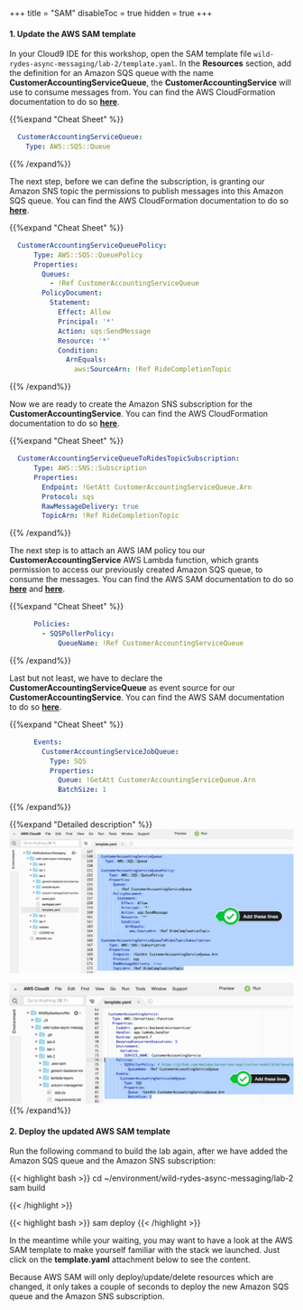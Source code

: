 +++
title = "SAM"
disableToc = true
hidden = true
+++

#### 1. Update the AWS SAM template

In your Cloud9 IDE for this workshop, open the SAM template file `wild-rydes-async-messaging/lab-2/template.yaml`. In the **Resources** section, add the definition for an Amazon SQS queue with the name **CustomerAccountingServiceQueue**, the **CustomerAccountingService** will use to consume messages from. You can find the AWS CloudFormation documentation to do so **[here](https://docs.aws.amazon.com/AWSCloudFormation/latest/UserGuide/aws-properties-sqs-queues.html)**.

{{%expand "Cheat Sheet" %}}
```yaml
  CustomerAccountingServiceQueue:
    Type: AWS::SQS::Queue
```
{{% /expand%}}

The next step, before we can define the subscription, is granting our Amazon SNS topic the permissions to publish messages into this Amazon SQS queue. You can find the AWS CloudFormation documentation to do so **[here](https://docs.aws.amazon.com/AWSCloudFormation/latest/UserGuide/aws-properties-sqs-policy.html)**.

{{%expand "Cheat Sheet" %}}
```yaml
  CustomerAccountingServiceQueuePolicy:
      Type: AWS::SQS::QueuePolicy
      Properties:
        Queues:
          - !Ref CustomerAccountingServiceQueue
        PolicyDocument:
          Statement:
            Effect: Allow
            Principal: '*'
            Action: sqs:SendMessage
            Resource: '*'
            Condition:
              ArnEquals:
                aws:SourceArn: !Ref RideCompletionTopic
```
{{% /expand%}}

Now we are ready to create the Amazon SNS subscription for the **CustomerAccountingService**. You can find the AWS CloudFormation documentation to do so **[here](https://docs.aws.amazon.com/AWSCloudFormation/latest/UserGuide/aws-resource-sns-subscription.html)**.

{{%expand "Cheat Sheet" %}}
```yaml
  CustomerAccountingServiceQueueToRidesTopicSubscription:
      Type: AWS::SNS::Subscription
      Properties:
        Endpoint: !GetAtt CustomerAccountingServiceQueue.Arn
        Protocol: sqs
        RawMessageDelivery: true
        TopicArn: !Ref RideCompletionTopic
```
{{% /expand%}}

The next step is to attach an AWS IAM policy tou our **CustomerAccountingService** AWS Lambda function, which grants permission to access our previously created Amazon SQS queue, to consume the messages. You can find the AWS SAM documentation to do so **[here](https://docs.aws.amazon.com/serverless-application-model/latest/developerguide/serverless-sam-template.html#serverless-sam-template-function)** and **[here](https://github.com/awslabs/serverless-application-model/blob/develop/samtranslator/policy_templates_data/policy_templates.json)**.

{{%expand "Cheat Sheet" %}}
```yaml
      Policies:
        - SQSPollerPolicy:
            QueueName: !Ref CustomerAccountingServiceQueue
```
{{% /expand%}}

Last but not least, we have to declare the **CustomerAccountingServiceQueue** as event source for our **CustomerAccountingService**. You can find the AWS SAM documentation to do so **[here](https://docs.aws.amazon.com/serverless-application-model/latest/developerguide/serverless-sam-template.html#serverless-sam-template-function)**.

{{%expand "Cheat Sheet" %}}
```yaml
      Events:
        CustomerAccountingServiceJobQueue:
          Type: SQS
          Properties:
            Queue: !GetAtt CustomerAccountingServiceQueue.Arn
            BatchSize: 1
```
{{% /expand%}}

{{%expand "Detailed description" %}}
![Step 1](step-1-sam.png)

![Step 2](step-2-sam.png)
{{% /expand%}}

#### 2. Deploy the updated AWS SAM template

Run the following command to build the lab again, after we have added the Amazon SQS queue and the Amazon SNS subscription:

{{< highlight bash >}}
cd ~/environment/wild-rydes-async-messaging/lab-2
sam build

{{< /highlight >}}

{{< highlight bash >}}
sam deploy
{{< /highlight >}}

In the meantime while your waiting, you may want to have a look at the AWS SAM template to make yourself familiar with the stack we launched. Just click on the **template.yaml** attachment below to see the content.

Because AWS SAM will only deploy/update/delete resources which are changed, it only takes a couple of seconds to deploy the new Amazon SQS queue and the Amazon SNS subscription.
